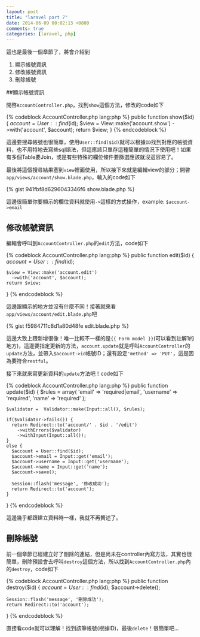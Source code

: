 ```yaml
---
layout: post
title: "laravel part 7"
date: 2014-06-09 00:02:13 +0800
comments: true
categories: [laravel, php]
---
```

這也是最後一個章節了，將會介紹到

1. 顯示帳號資訊
2. 修改帳號資訊
3. 刪除帳號

<!-- more -->

##顯示帳號資訊

開啓`AccountController.php`，找到`show`這個方法，修改的code如下

{% codeblock AccountController.php lang:php %}
  public function show($id)
  {
    $account = User::find($id);
    $view = View::make('account.show')
      ->with('account', $account);
    return $view;
  }
{% endcodeblock %}

這邊要搜尋帳號也很簡單，使用`User::find($id)`就可以根據`ID`找到對應的帳號資料，也不用特地去寫些sql語法，但這應該只單存這種簡單的情況下使用吧！如果有多個Table要Join，或是有些特殊的欄位條件要篩選應該就沒這容易了。

最後將這個搜尋結果塞到`view`裡面使用，所以接下來就是編輯view的部分；開啓`app/views/account/show.blade.php`，輸入的code如下

{% gist 941fbf8d6296043346f6 show.blade.php %}

這邊很簡單你要顯示的欄位資料就使用`->`這樣的方式操作，example: `$account->email`

## 修改帳號資訊

編輯會呼叫到`AccountController.php`的`edit`方法，code如下

{% codeblock AccountController.php lang:php %}
  public function edit($id)
  {
    $account = User::find($id);

    $view = View::make('account.edit')
      ->with('account', $account);
    return $view;
  }
{% endcodeblock %}

這邊跟顯示的地方並沒有什麼不同！接著就來看`app/views/account/edit.blade.php`吧

{% gist f5984711c8d1a80d48fe edit.blade.php %}

這邊大致上跟新增很像！唯一比較不一樣的是`{{ Form model }}`(可以看到註解1的地方)，這邊要指定更新的方法，`account.update`就是呼叫`AccountController`的`update`方法，並帶入`$account->id`帳號ID；還有設定`'method' => 'PUT'`，這是因為要符合`restful`。

接下來就來寫更新資料的`update`方法吧！code如下

{% codeblock AccountController.php lang:php %}
  public function update($id)
  {
    $rules = array(
      'email' => 'required|email',
      'username' => 'required',
      'name' => 'required'
    );

    $validator =  Validator::make(Input::all(), $rules);

    if($validator->fails()) {
      return Redirect::to('account/' . $id . '/edit')
        ->withErrors($validator)
        ->withInput(Input::all());
    }
    else {
      $account = User::find($id);
      $account->email = Input::get('email');
      $account->username = Input::get('username');
      $account->name = Input::get('name');
      $account->save();

      Session::flash('message', '修改成功');
      return Redirect::to('account');
    }
  }
{% endcodeblock %}

這邊幾乎都跟建立資料時一樣，我就不再贅述了。

## 刪除帳號

前一個章節已經建立好了刪除的連結，但是尚未在controller內寫方法，其實也很簡單，刪除預設會去呼叫`destroy`這個方法，所以找到`AccountController.php`內的`destroy`，code如下

{% codeblock AccountController.php lang:php %}
  public function destroy($id)
  {
    $account = User::find($id);
    $account->delete();

    Session::flash('message', '刪除成功');
    return Redirect::to('account');
  }
 {% endcodeblock %}
 
 直接看code就可以理解！找到該筆帳號(根據ID)，最後`delete`！很簡單吧...